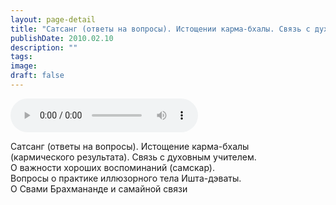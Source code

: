 ```yaml
---
layout: page-detail
title: "Сатсанг (ответы на вопросы). Истощении карма-бхалы. Связь с духовным учителем"
publishDate: 2010.02.10
description: ""
tags:
image:
draft: false
---
```


<audio title="2010.02.10 - Сатсанг (ответы на вопросы). Истощении карма-бхалы. Связь с духовным учителем.mp3" src="https://filer-api.advayta.org/v1.0/public/files/75413" controls=""></audio>

 Сатсанг (ответы на вопросы). Истощение карма-бхалы  
 (кармического результата). Связь с духовным учителем.   
 О важности хороших воспоминаний (самскар).  
 Вопросы о практике иллюзорного тела Ишта-дэваты.  
 О Свами Брахмананде и самайной связи   

  

